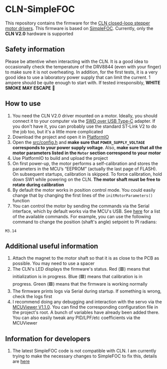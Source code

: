 # CLN-SimpleFOC

This repository contains the firmware for the [CLN closed-loop stepper motor drivers](https://github.com/creapunk/CLN-ClosedLoopNemaDriver). This firmware is based on [SimpleFOC](https://github.com/simplefoc/Arduino-FOC). Currently, only the **CLN V2.0** hardware is supported

## Safety information

Please be attentive when interacting with the CLN. It is a good idea to occasionally check the temperature of the DRV8844 (even with your finger) to make sure it is not overheating. In addition, for the first tests, it is a very good idea to use a laboratory power supply that can limit the current. 1 ampere should be quite enough to start with. If tested irresponsibly, **WHITE SMOKE MAY ESCAPE** 🤣 

## How to use

1. You need the CLN V2.0 driver mounted on a motor. Ideally, you should connect it to your computer via the [SWD over USB Type-C](https://hackaday.io/project/192857-swd-over-usb-type-c-new-way-of-programming-boards) adapter. If you don't have it, you can probably use the standard ST-Link V2 to do the job too, but it's a little more complicated
1. Download the project and open it in [PlatformIO](https://platformio.org/)
1. Open the [src/config.h](https://github.com/AntonEvmenenko/CLN-SimpleFOC/blob/main/src/config.h) and **make sure that `POWER_SUPPLY_VOLTAGE` corresponds to your power supply voltage**. Also, **make sure that all the motor parameters listed in the `Motor` section correspond to your motor**
1. Use PlatformIO to build and upload the project
1. On first power-up, the motor performs a self-calibration and stores the parameters in the MCU’s “EEPROM” (actually the last page of FLASH). On subsequent startups, calibration is skipped. To force calibration, hold down SW1 while powering on the CLN. **The motor shaft must be free to rotate during calibration**
1. By default the motor works in position control mode. You could easily change that by changing the first lines of the `initMotorParameters()` function
1. You can control the motor by sending the commands via the Serial interface, which by default works via the MCU's USB. See [here](https://docs.simplefoc.com/commander_motor) for a list of the available commands. For example, you can use the following command to change the position (shaft's angle) setpoint to PI radians:

```
M3.14
```

## Additional useful information

1. Attach the magnet to the motor shaft so that it is as close to the PCB as possible. You may need to use a spacer
1. The CLN's LED displays the firmware's status. Red (🟥) means that initialization is in progress. Blue (🟦) means that calibration is in progress. Green (🟩) means that the firmware is working normally
1. The firmware prints logs via Serial during startup. If something is wrong, check the logs first
1. I recommend doing any debugging and interaction with the servo via the [MCUViewer V1.1.0](https://github.com/klonyyy/MCUViewer/releases/tag/v1.0.1). You can find the corresponding configuration file in the project's root. A bunch of variables have already been added there. You can also easily tweak any PID/LPF/etc coefficients via the MCUViewer

## Information for developers

1. The latest SimpleFOC code is not compatible with CLN. I am currently trying to make the necessary changes to SimpleFOC to fix this, details are [here](https://community.simplefoc.com/t/low-side-current-sensing-for-stepper-motors/7235)